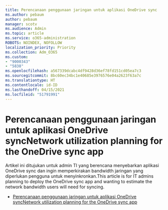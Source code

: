 ```yaml
---
title: Perencanaan penggunaan jaringan untuk aplikasi OneDrive sync
ms.author: pebaum
author: pebaum
manager: scotv
ms.audience: Admin
ms.topic: article
ms.service: o365-administration
ROBOTS: NOINDEX, NOFOLLOW
localization_priority: Priority
ms.collection: Adm_O365
ms.custom:
- "9000343"
- "5838"
ms.openlocfilehash: a567339dcabc4df9428d36ef78fd151cd05ea7c3
ms.sourcegitcommit: 8bc60ec34bc1e40685e3976576e04a2623f63a7c
ms.translationtype: HT
ms.contentlocale: id-ID
ms.lasthandoff: 04/15/2021
ms.locfileid: "51791991"
---
```

# <a name="network-utilization-planning-for-the-onedrive-sync-app"></a><span data-ttu-id="69bfe-102">Perencanaan penggunaan jaringan untuk aplikasi OneDrive sync</span><span class="sxs-lookup"><span data-stu-id="69bfe-102">Network utilization planning for the OneDrive sync app</span></span>

<span data-ttu-id="69bfe-103">Artikel ini ditujukan untuk admin TI yang berencana menyebarkan aplikasi OneDrive sync dan ingin memperkirakan bandwidth jaringan yang diperlukan pengguna untuk menyinkronkan.</span><span class="sxs-lookup"><span data-stu-id="69bfe-103">This article is for IT admins planning to deploy the OneDrive sync app and wanting to estimate the network bandwidth users will need for syncing.</span></span>  

- [<span data-ttu-id="69bfe-104">Perencanaan penggunaan jaringan untuk aplikasi OneDrive sync</span><span class="sxs-lookup"><span data-stu-id="69bfe-104">Network utilization planning for the OneDrive sync app</span></span>](https://docs.microsoft.com/onedrive/network-utilization-planning)